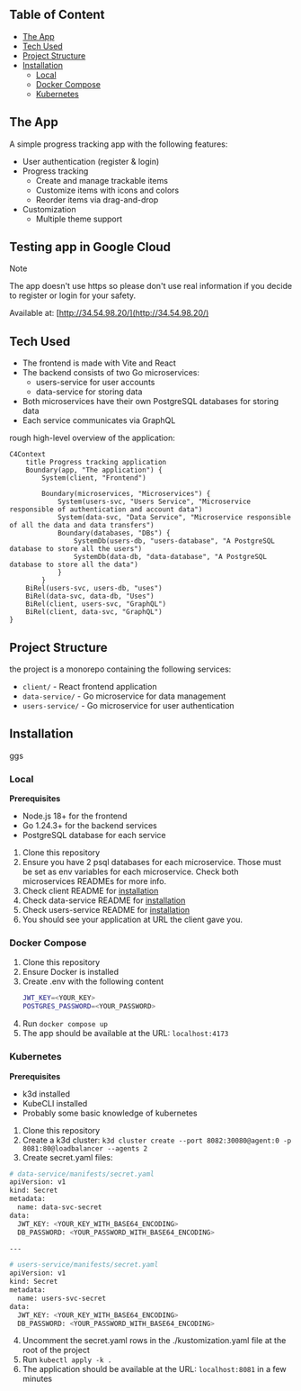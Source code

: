 ## Table of Content
- [The App](#the-app)
- [Tech Used](#tech-used)
- [Project Structure](#project-structure)
- [Installation](#Installation)
    - [Local](#local)
    - [Docker Compose](#docker-compose)
    - [Kubernetes](#kubernetes)

## The App
A simple progress tracking app with the following features:
- User authentication (register & login)
- Progress tracking
  - Create and manage trackable items
  - Customize items with icons and colors
  - Reorder items via drag-and-drop
- Customization
  - Multiple theme support

## Testing app in Google Cloud
> [!NOTE]
> The app doesn't use https so please don't use real information if you decide to register or login for your safety.

Available at: [http://34.54.98.20/](http://34.54.98.20/)

## Tech Used
- The frontend is made with Vite and React
- The backend consists of two Go microservices:
    - users-service for user accounts 
    - data-service for storing data
- Both microservices have their own PostgreSQL databases for storing data
- Each service communicates via GraphQL

rough high-level overview of the application:
```mermaid
C4Context
    title Progress tracking application
    Boundary(app, "The application") {
        System(client, "Frontend")

        Boundary(microservices, "Microservices") {
            System(users-svc, "Users Service", "Microservice responsible of authentication and account data")
            System(data-svc, "Data Service", "Microservice responsible of all the data and data transfers")
            Boundary(databases, "DBs") {
                SystemDb(users-db, "users-database", "A PostgreSQL database to store all the users")
                SystemDb(data-db, "data-database", "A PostgreSQL database to store all the data")
            }
        }
    BiRel(users-svc, users-db, "uses")
    BiRel(data-svc, data-db, "Uses")
    BiRel(client, users-svc, "GraphQL")
    BiRel(client, data-svc, "GraphQL")
}

```

## Project Structure
the project is a monorepo containing the following services:
- `client/` - React frontend application
- `data-service/` - Go microservice for data management
- `users-service/` - Go microservice for user authentication

## Installation
ggs
### Local
**Prerequisites**
- Node.js 18+ for the frontend
- Go 1.24.3+ for the backend services
- PostgreSQL database for each service

1. Clone this repository
2. Ensure you have 2 psql databases for each microservice. Those must be set as env variables for each microservice. Check both microservices READMEs for more info.
3. Check client README for [installation](/client#installation)
4. Check data-service README for [installation](/users-service#installation)
5. Check users-service README for [installation](/data-service#installation)
6. You should see your application at URL the client gave you.

### Docker Compose

1. Clone this repository
2. Ensure Docker is installed
3. Create .env with the following content
    ```bash
    JWT_KEY=<YOUR_KEY>
    POSTGRES_PASSWORD=<YOUR_PASSWORD>
    ```
4. Run `docker compose up`
5. The app should be available at the URL: `localhost:4173`

### Kubernetes
**Prerequisites**
- k3d installed
- KubeCLI installed
- Probably some basic knowledge of kubernetes

1. Clone this repository
2. Create a k3d cluster: `k3d cluster create --port 8082:30080@agent:0 -p 8081:80@loadbalancer --agents 2`
3. Create secret.yaml files:
```bash
# data-service/manifests/secret.yaml
apiVersion: v1
kind: Secret
metadata:
  name: data-svc-secret
data:
  JWT_KEY: <YOUR_KEY_WITH_BASE64_ENCODING>
  DB_PASSWORD: <YOUR_PASSWORD_WITH_BASE64_ENCODING>

---

# users-service/manifests/secret.yaml
apiVersion: v1
kind: Secret
metadata:
  name: users-svc-secret
data:
  JWT_KEY: <YOUR_KEY_WITH_BASE64_ENCODING>
  DB_PASSWORD: <YOUR_PASSWORD_WITH_BASE64_ENCODING>
```
4. Uncomment the secret.yaml rows in the ./kustomization.yaml file at the root of the project
5. Run `kubectl apply -k .`
6. The application should be available at the URL: `localhost:8081` in a few minutes
